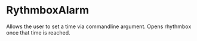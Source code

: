 RythmboxAlarm
=============

Allows the user to set a time via commandline argument. Opens rhythmbox once that time is reached.
